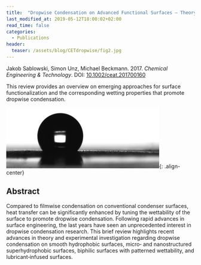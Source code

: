 ```yaml
---
title:  "Dropwise Condensation on Advanced Functional Surfaces – Theory and Experimental Setup"
last_modified_at: 2019-05-12T18:00:02+02:00
read_time: false
categories:
  - Publications
header:
  teaser: /assets/blog/CETdropwise/fig2.jpg
---
```


Jakob Sablowski, Simon Unz, Michael Beckmann. 2017. *Chemical Engineering & Technology*. DOI: [10.1002/ceat.201700160](https://doi.org/10.1002/ceat.201700160)

This review provides an overview on emerging approaches for surface functionalization and the corresponding wetting properties that promote dropwise condensation.

![img](/assets/blog/CETdropwise/fig2.jpg){: .align-center}

## Abstract

Compared to filmwise condensation on conventional condenser surfaces, heat transfer can be significantly enhanced by tuning the wettability of the surface to promote dropwise condensation. Following rapid advances in surface engineering, the last years have seen an unprecedented interest in dropwise condensation research. This brief review highlights recent advances in theory and experimental investigation regarding dropwise condensation on smooth hydrophobic surfaces, micro‐ and nanostructured superhydrophobic surfaces, biphilic surfaces with patterned wettability, and lubricant‐infused surfaces.
